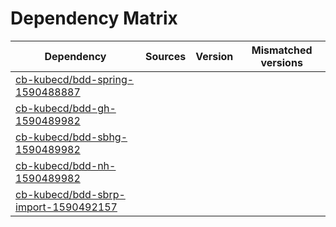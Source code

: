# Dependency Matrix

Dependency | Sources | Version | Mismatched versions
---------- | ------- | ------- | -------------------
[cb-kubecd/bdd-spring-1590488887](https://github.com/cb-kubecd/bdd-spring-1590488887.git) |  | []() | 
[cb-kubecd/bdd-gh-1590489982](https://github.com/cb-kubecd/bdd-gh-1590489982.git) |  | []() | 
[cb-kubecd/bdd-sbhg-1590489982](https://github.com/cb-kubecd/bdd-sbhg-1590489982.git) |  | []() | 
[cb-kubecd/bdd-nh-1590489982](https://github.com/cb-kubecd/bdd-nh-1590489982.git) |  | []() | 
[cb-kubecd/bdd-sbrp-import-1590492157](https://github.com/cb-kubecd/bdd-sbrp-import-1590492157.git) |  | []() | 
